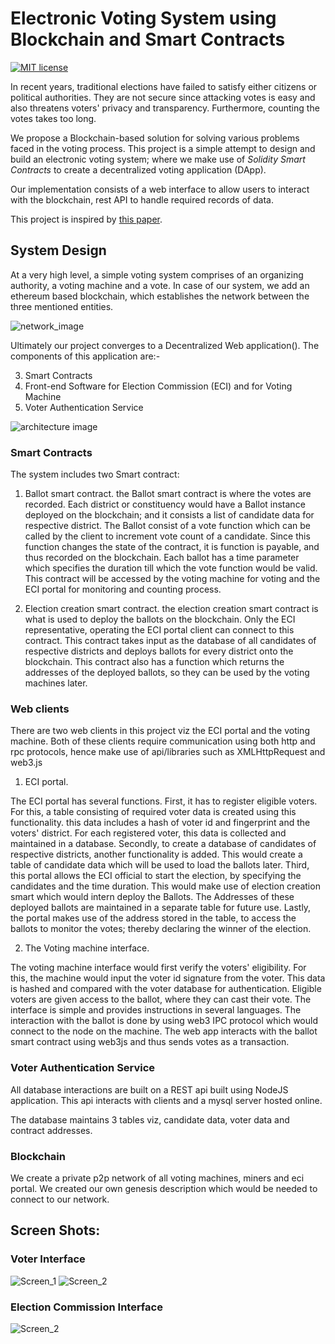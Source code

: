 # Electronic Voting System using Blockchain and Smart Contracts

[![MIT license](https://img.shields.io/badge/License-MIT-blue.svg)]()

In recent years, traditional elections have failed to satisfy either citizens or political authorities. They are not secure since attacking votes is easy and also threatens voters' privacy and transparency. Furthermore, counting the votes takes too long. 

We propose a Blockchain-based solution for solving various problems faced in the voting process. This project is a simple attempt to design and build an electronic voting system; where we make use of *Solidity Smart Contracts* to create a decentralized voting application (DApp). 


Our implementation consists of a web interface to allow users to interact with the blockchain, rest API to handle required records of data. 

This project is inspired by [this paper](https://skemman.is/bitstream/1946/31161/1/Research-Paper-BBEVS.pdf). 

## System Design

At a very high level, a simple voting system comprises of an organizing authority, a voting machine and a vote.
In case of our system, we add an ethereum based blockchain, which establishes the network between the three mentioned entities.

![network_image](https://cdn.discordapp.com/attachments/781248113440587807/897173667832815727/abstract.png)

Ultimately our project converges to a Decentralized Web application(). The components of this application are:-

3. Smart Contracts
2. Front-end Software for Election Commission (ECI) and for Voting Machine
4. Voter Authentication Service

![architecture image](https://cdn.discordapp.com/attachments/781248113440587807/897173490812198952/architecture.png)
### Smart Contracts

 The system includes two Smart contract:
1. Ballot smart contract.
 the Ballot smart contract is where the votes are recorded. Each district or constituency would have a Ballot instance deployed on the blockchain; and it consists a list of candidate data for respective district. The Ballot consist of a vote function which can be called by the client to increment vote count of a candidate. Since this function changes the state of the contract, it is function is payable, and thus recorded on the blockchain. Each ballot has a time parameter which specifies the duration till which the vote function would be valid. This contract will be accessed by the voting machine for voting and the ECI portal for monitoring and counting process.  

2. Election creation smart contract.
 the election creation smart contract is what is used to deploy the ballots on the blockchain. Only the ECI representative, operating the ECI portal client can connect to this contract. This contract takes input as the database of all candidates of respective districts and deploys ballots for every district onto the blockchain. This contract also has a function which returns the addresses of the deployed ballots, so they can be used by the voting machines later.


### Web clients
There are two web clients in this project viz the ECI portal and the voting machine. Both of these clients require communication using both http and rpc protocols, hence make use of api/libraries such as XMLHttpRequest and web3.js

1. ECI portal.

The ECI portal has several functions. First, it has to register eligible voters. For this, a table consisting of required voter data is created using this functionality. this data includes a hash of voter id and fingerprint and the voters' district. For each registered voter, this data is collected and maintained in a database.
Secondly, to create a database of candidates of respective districts, another functionality is added. This would create a table of candidate data which will be used to load the ballots later.
Third, this portal allows the ECI official to start the election, by specifying the candidates and the time duration. This would make use of election creation smart which would intern deploy the Ballots. The Addresses of these deployed ballots are maintained in a separate table for future use.
Lastly, the portal makes use of the address stored in the table, to access the ballots to monitor the votes; thereby declaring the winner of the election.

2. The Voting machine interface.

The voting machine interface would first verify the voters' eligibility. For this, the machine would input the voter id signature from the voter. This data is hashed and compared with the voter database for authentication. Eligible voters are given access to the ballot, where they can cast their vote. The interface is simple and provides instructions in several languages. The interaction with the ballot is done by using web3 IPC protocol which would connect to the node on the machine. The web app interacts with the ballot smart contract using web3js and thus sends votes as a transaction.

### Voter Authentication Service

All database interactions are built on a REST api built using NodeJS application. 
This api interacts with clients and a mysql server hosted online. 

The database maintains 3 tables viz, candidate data, voter data and contract addresses.

### Blockchain

We create a private p2p network of all voting machines, miners and eci portal. We created our own genesis description which would be needed to connect to our network. 


## Screen Shots:


### Voter Interface
![Screen_1](https://cdn.discordapp.com/attachments/781248113440587807/897206074971676682/vote_1.png)
![Screen_2](https://cdn.discordapp.com/attachments/781248113440587807/897206072949997568/vote_2.png)

### Election Commission Interface
![Screen_2](https://cdn.discordapp.com/attachments/781248113440587807/897206069221290045/vote_3.png)
